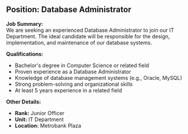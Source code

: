 ## **Position: Database Administrator** 

**Job Summary:**  
We are seeking an experienced Database Administrator to join our IT Department. The ideal candidate will be responsible for the design, implementation, and maintenance of our database systems.

**Qualifications:**  
- Bachelor's degree in Computer Science or related field
- Proven experience as a Database Administrator
- Knowledge of database management systems (e.g., Oracle, MySQL)
- Strong problem-solving and organizational skills
- At least 5 years experience in a related field

**Other Details:**
- **Rank:** Junior Officer
- **Unit:** IT Department
- **Location:** Metrobank Plaza
